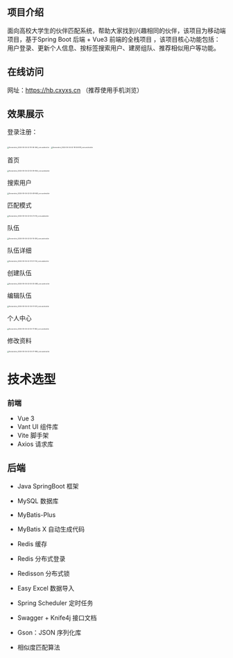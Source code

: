 ## 项目介绍

面向高校大学生的伙伴匹配系统，帮助大家找到兴趣相同的伙伴，该项目为移动端项目，基于Spring Boot  后端 + Vue3 前端的全栈项目 ，该项目核心功能包括：用户登录、更新个人信息、按标签搜索用户、建房组队、推荐相似用户等功能。

## 在线访问

网址：https://hb.cxyxs.cn （推荐使用手机浏览）

## 效果展示

登录注册：

<img src="https://gitee.com/cxyxscn/huoban/raw/master/readme/Screenshot_2024-05-04-22-19-06-564_com.android.br.jpg" alt="Screenshot_2024-05-04-22-19-06-564_com.android.br" style="zoom: 25%;" />

<img src="https://gitee.com/cxyxscn/huoban/raw/master/readme/Screenshot_2024-05-04-22-18-59-878_com.android.br.jpg" alt="Screenshot_2024-05-04-22-18-59-878_com.android.br" style="zoom:25%;" />

首页

<img src="https://gitee.com/cxyxscn/huoban/raw/master/readme/Screenshot_2024-05-04-22-25-09-844_com.android.br.jpg" alt="Screenshot_2024-05-04-22-25-09-844_com.android.br" style="zoom:25%;" />

搜索用户

<img src="https://gitee.com/cxyxscn/huoban/raw/master/readme/Screenshot_2024-05-04-22-25-48-948_com.android.br.jpg" alt="Screenshot_2024-05-04-22-25-48-948_com.android.br" style="zoom:25%;" />

匹配模式

<img src="https://gitee.com/cxyxscn/huoban/raw/master/readme/Screenshot_2024-05-04-22-25-21-013_com.android.br.jpg" alt="Screenshot_2024-05-04-22-25-21-013_com.android.br" style="zoom:25%;" />

队伍

<img src="https://gitee.com/cxyxscn/huoban/raw/master/readme/Screenshot_2024-05-04-22-25-15-339_com.android.br.jpg" alt="Screenshot_2024-05-04-22-25-15-339_com.android.br" style="zoom:25%;" />

队伍详细

<img src="https://gitee.com/cxyxscn/huoban/raw/master/readme/Screenshot_2024-05-04-22-31-57-014_com.android.br.jpg" alt="Screenshot_2024-05-04-22-31-57-014_com.android.br" style="zoom:25%;" />

创建队伍

<img src="https://gitee.com/cxyxscn/huoban/raw/master/readme/Screenshot_2024-05-04-22-25-33-268_com.android.br.jpg" alt="Screenshot_2024-05-04-22-25-33-268_com.android.br" style="zoom:25%;" />

编辑队伍

<img src="https://gitee.com/cxyxscn/huoban/raw/master/readme/Screenshot_2024-05-04-22-32-01-570_com.android.br.jpg" alt="Screenshot_2024-05-04-22-32-01-570_com.android.br" style="zoom:25%;" />

个人中心

<img src="https://gitee.com/cxyxscn/huoban/raw/master/readme/Screenshot_2024-05-04-22-25-17-842_com.android.br.jpg" alt="Screenshot_2024-05-04-22-25-17-842_com.android.br" style="zoom:25%;" />

修改资料

<img src="https://gitee.com/cxyxscn/huoban/raw/master/readme/Screenshot_2024-05-04-22-25-37-984_com.android.br.jpg" alt="Screenshot_2024-05-04-22-25-37-984_com.android.br" style="zoom:25%;" />

# 技术选型

### 前端

- Vue 3
- Vant UI 组件库
- Vite 脚手架
- Axios 请求库

## 后端

- Java SpringBoot 框架

- MySQL 数据库

- MyBatis-Plus

- MyBatis X 自动生成代码

- Redis 缓存

- Redis 分布式登录

- Redisson 分布式锁

- Easy Excel 数据导入

- Spring Scheduler 定时任务

- Swagger + Knife4j 接口文档

- Gson：JSON 序列化库

- 相似度匹配算法



